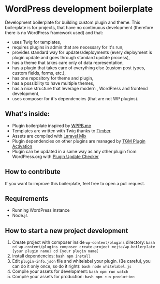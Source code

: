 # WordPress development boilerplate

Development boilerplate for building custom plugin and theme. This boilerplate is for projects, that have no continuous development (therefore there is no WordPress framework used) and that:

* uses Twig for templates, 
* requires plugins in admin that are necessary for it's run,
* provides standard way for updates/deployments (every deployment is plugin update and goes through standard update process),
* has a theme that takes care only of data representation,
* has a plugin that takes care of everything else (custom post types, custom fields, forms, etc.),
* has one repository for theme and plugin,
* has a possibility to have multiple themes,
* has a nice structure that leverage modern , WordPress and frontend development,
* uses composer for it's dependencies (that are not WP plugins).

## What's inside:
* Plugin boilerplate inspired by [WPPB.me](https://wppb.me/)
* Templates are written with Twig thanks to [Timber](https://www.upstatement.com/timber/)
* Assets are compiled with [Laravel Mix](https://github.com/JeffreyWay/laravel-mix/tree/master/docs#readme)
* Plugin dependencies on other plugins are managed by [TGM Plugin Activation](http://tgmpluginactivation.com/)
* Plugin can be updated in a same way as any other plugin from WordPress.org with [Plugin Update Checker](https://github.com/YahnisElsts/plugin-update-checker)

## How to contribute
If you want to improve this boilerplate, feel free to open a pull request.

## Requirements
* Running WordPress instance
* Node.js

## How to start a new project development
1. Create project with composer inside `wp-content/plugins` directory:
`bash
cd wp-content/plugins
composer create-project mejta/wp-boilerplate [your plugin name]
cd [your plugin name]
`
2. Install dependencies:
`bash
npm install
`
3. Edit `plugin-info.json` file and whitelabel your plugin. (Be careful, you can do it only once, so do it right):
`bash
node whitelabel.js
`
4. Compile your assets for development:
`bash
npm run watch
`
5. Compile your assets for production:
`bash
npm run production
`
